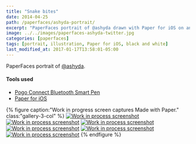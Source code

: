 ```yaml
---
title: "Snake bites"
date: 2014-04-25
path: /paperfaces/ashyda-portrait/
excerpt: "PaperFaces portrait of @ashyda drawn with Paper for iOS on an iPad."
image: ../../images/paperfaces-ashyda-twitter.jpg
categories: [paperfaces]
tags: [portrait, illustration, Paper for iOS, black and white]
last_modified_at: 2017-01-17T13:58:01-05:00
---
```


PaperFaces portrait of [@ashyda](https://twitter.com/ashyda).

#### Tools used

- [Pogo Connect Bluetooth Smart Pen](https://www.amazon.com/gp/product/B009K448L4/ref=as_li_ss_tl?ie=UTF8&camp=1789&creative=390957&creativeASIN=B009K448L4&linkCode=as2&tag=mademist-20)
- [Paper for iOS](https://paper.bywetransfer.com/)

{% figure caption:"Work in progress screen captures Made with Paper." class:"gallery-3-col" %}
[![Work in process screenshot](../../images/paperfaces-ashyda-process-1-600.jpg)](../../images/paperfaces-ashyda-process-1-lg.jpg)
[![Work in process screenshot](../../images/paperfaces-ashyda-process-2-600.jpg)](../../images/paperfaces-ashyda-process-2-lg.jpg)
[![Work in process screenshot](../../images/paperfaces-ashyda-process-3-600.jpg)](../../images/paperfaces-ashyda-process-3-lg.jpg)
[![Work in process screenshot](../../images/paperfaces-ashyda-process-4-600.jpg)](../../images/paperfaces-ashyda-process-4-lg.jpg)
[![Work in process screenshot](../../images/paperfaces-ashyda-process-5-600.jpg)](../../images/paperfaces-ashyda-process-5-lg.jpg)
[![Work in process screenshot](../../images/paperfaces-ashyda-process-6-600.jpg)](../../images/paperfaces-ashyda-process-6-lg.jpg)
{% endfigure %}
